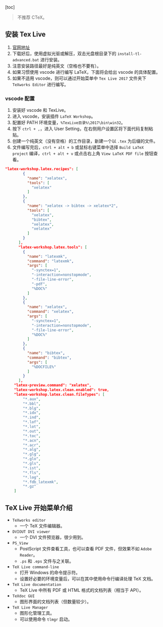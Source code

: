 [toc]

> 不推荐 CTeX。

## 安装 Tex Live

1. [官网地址](http://tug.org/texlive/)
2. 下载好后，使用虚拟光驱或解压，双击光盘根目录下的 `install-tl-advanced.bat` 进行安装。
3. 注意安装路径最好是纯英文（空格也不要有）。
4. 如果习惯使用 vscode 进行编写 LaTeX，下面将会给出 vscode 的具体配置。
5. 如果不适用 vscode，则可以通过开始菜单中 `Tex Live 2017` 文件夹下 `TeXworks Editor` 进行编写。

### vscode 配置

1. 安装好 vscode 和 TexLive。
2. 进入 vscode，安装插件 `LaTeX Workshop`。
3. 配置好 PATH 环境变量，`%TexLive目录%\2017\bin\win32`。
4. 按下 `ctrl + ,`，进入 User Setting，在右侧用户设置区将下面代码复制粘贴。
5. 创建一个纯英文（没有空格）的工作目录，新建一个以 `.tex` 为后缀的文件。
6. 文件编写完后，`ctrl + alt + b` 或鼠标右键菜单中选择 `Build LaTeX project` 编译，`ctrl + alt + v` 或点击右上角 `View LaTeX PDF file` 按钮查看。

```json
"latex-workshop.latex.recipes": [
        {
          "name": "xelatex",
          "tools": [
            "xelatex"
          ]
        },
        {
          "name": "xelatex -> bibtex -> xelatex*2",
          "tools": [
            "xelatex",
            "bibtex",
            "xelatex",
            "xelatex"
          ]
        }
      ],
      "latex-workshop.latex.tools": [
        {
          "name": "latexmk",
          "command": "latexmk",
          "args": [
            "-synctex=1",
            "-interaction=nonstopmode",
            "-file-line-error",
            "-pdf",
            "%DOC%"
          ]
        },
        {
          "name": "xelatex",
          "command": "xelatex",
          "args": [
            "-synctex=1",
            "-interaction=nonstopmode",
            "-file-line-error",
            "%DOC%"
          ]
        },
        {
          "name": "bibtex",
          "command": "bibtex",
          "args": [
            "%DOCFILE%"
          ]
        }
      ],
    "latex-preview.command": "xelatex",
    "latex-workshop.latex.clean.enabled": true, 
    "latex-workshop.latex.clean.fileTypes": [
        "*.aux",
        "*.bbl",
        "*.blg",
        "*.idx",
        "*.ind",
        "*.lof",
        "*.lot",
        "*.out",
        "*.toc",
        "*.acn",
        "*.acr",
        "*.alg",
        "*.glg",
        "*.glo",
        "*.gls",
        "*.ist",
        "*.fls",
        "*.log",
        "*.fdb_latexmk",
        "*.gz"
    ]
```

## TeX Live 开始菜单介绍

- `TeXworks editor`
    - 一个 TeX 文件编辑器。
- `DVIOUT DVI viewer`
    - 一个 DVI 文件预览器，很少用到。
- `PS_View`
    - PostScript 文件查看工具，也可以查看 PDF 文件，但效果不如 `Adobe Reader`。
    - `.ps` 和 `.eps` 文件与之关联。
- `TeX Live command-line`
    - 打开 Windows 的命令提示符。
    - 设置好必要的环境变量后，可以在其中使用命令行编译处理 TeX 文档。
- `TeX Live documentation`
    - TeX Live 中所有 PDF 或 HTML 格式的文档列表（相当于 API）。
- `TeXdoc GUI`
    - 图形界面的文档列表（但数量较少）。
- `TeX Live Manager`
    - 图形化管理工具。
    - 可以使用命令 `tlmgr` 启动。


